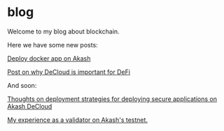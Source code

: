 # blog
Welcome to my blog about blockchain.

Here we have some new posts:

[Deploy docker app on Akash](deploy-owncloud-on-Akash)

[Post on why DeCloud is important for DeFi](defi-decloud)

And soon:

[Thoughts on deployment strategies for deploying secure applications on Akash DeCloud](deployment-strategies)

[My experience as a validator on Akash's testnet.](akash-testnet-validator)

